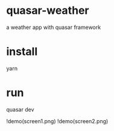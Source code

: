 # quasar-weather
a weather app with quasar framework

# install
yarn 

# run 
quasar dev 


!demo(screen1.png)
!demo(screen2.png)

